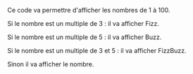 Ce code va permettre d'afficher les nombres de 1 à 100.

Si le nombre est un multiple de 3 : il va afficher Fizz.

Si le nombre est un multiple de 5 : il va afficher Buzz.

Si le nombre est un multiple de 3 et 5 : il va afficher FizzBuzz.

Sinon il va afficher le nombre.
